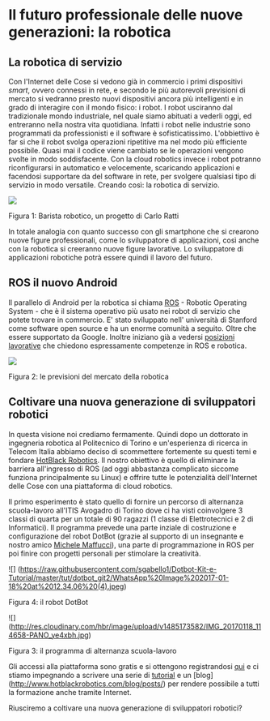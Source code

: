# Il futuro professionale delle nuove generazioni: la robotica #

## La robotica di servizio ##
 
Con l'Internet delle Cose si vedono già in commercio i primi  dispositivi *smart*, ovvero connessi in rete, e secondo le più  autorevoli previsioni di mercato si vedranno presto nuovi dispositivi ancora più intelligenti e in grado di interagire con il mondo fisico: i robot.
I robot usciranno dal tradizionale mondo industriale, nel quale siamo abituati a vederli oggi, ed entreranno nella nostra vita quotidiana. Infatti i robot nelle industrie sono programmati da professionisti e il software è sofisticatissimo. L'obbiettivo è far si che il robot svolga operazioni ripetitive ma nel modo più efficiente possibile. Quasi mai il codice viene cambiato se le operazioni vengono svolte in modo soddisfacente. Con la cloud robotics invece i robot potranno riconfigurarsi in automatico e velocemente, scaricando applicazioni  e facendosi supportare da del software in rete, per svolgere qualsiasi tipo di servizio in modo versatile. Creando così: la robotica di servizio. 

![ ](http://images.milano.corriereobjects.it/methode_image/socialshare/2015/08/20/e1026e32-4752-11e5-aa5e-2130add6a46c.jpg)

Figura 1: Barista robotico, un progetto di Carlo Ratti


In totale analogia con quanto successo con gli smartphone che si crearono nuove figure professionali, come lo sviluppatore di applicazioni, così anche con la robotica si creeranno nuove figure lavorative. Lo sviluppatore di applicazioni robotiche potrà essere quindi il lavoro del futuro. 

## ROS il nuovo Android #

Il parallelo di Android per la robotica si chiama [ROS](http://wiki.ros.org/it) - Robotic Operating System - che è il sistema operativo più usato nei robot di servizio che potete trovare in commercio. E' stato sviluppato nell' università di Stanford come software open source e ha un enorme comunità a seguito. Oltre che essere supportato da Google. Inoltre iniziano già a vedersi [posizioni lavorative](http://www.ros.org/news/jobs/) che chiedono espressamente competenze in ROS e robotica.

![](https://www.gminsights.com/assets/img/service-robotics-market-size.png)

Figura 2: le previsioni del mercato della robotica

## Coltivare una nuova generazione di sviluppatori robotici ##

In questa visione noi crediamo fermamente. Quindi dopo un dottorato in ingegneria robotica al Politecnico di Torino e un'esperienza di ricerca in Telecom Italia abbiamo deciso di scommettere fortemente su questi temi e fondare [HotBlack Robotics](www.hotblackrobotics.com). Il nostro obiettivo è quello di eliminare la barriera all'ingresso di ROS (ad oggi abbastanza complicato siccome funziona principalmente su Linux) e offrire tutte le potenzialità dell'Internet delle Cose con una piattaforma di cloud robotics.

Il primo esperimento è stato quello di fornire un percorso di alternanza scuola-lavoro all'ITIS Avogadro di Torino dove ci ha visti coinvolgere 3 classi di quarta per un totale di 90 ragazzi (1 classe di Elettrotecnici e 2 di Informatici). Il programma prevede una parte inziale di costruzione e configurazione del robot DotBot (grazie al supporto di un insegnante e nostro amico [Michele Maffucci](http://www.maffucci.it/)), una parte di programmazione in ROS per poi finire con progetti personali per stimolare la creatività.

![] (https://raw.githubusercontent.com/sgabello1/Dotbot-Kit-e-Tutorial/master/tut/dotbot_git2/WhatsApp%20Image%202017-01-18%20at%2012.34.06%20(4).jpeg) 

Figura 4: il robot DotBot

![] (http://res.cloudinary.com/hbr/image/upload/v1485173582/IMG_20170118_114658-PANO_ye4xbh.jpg)

Figura 3: il programma di alternanza scuola-lavoro

Gli accessi alla piattaforma sono gratis e si ottengono registrandosi [qui](http://www.hotblackrobotics.com/register) e ci stiamo impegnando a scrivere una serie di [tutorial](http://www.hotblackrobotics.com/forum/support) e un [blog] (http://www.hotblackrobotics.com/blog/posts/) per rendere possibile a tutti la formazione anche tramite Internet.

Riusciremo a coltivare una nuova generazione di sviluppatori robotici?


